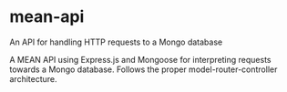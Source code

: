 # mean-api
An API for handling HTTP requests to a Mongo database

A MEAN API using Express.js and Mongoose for interpreting requests towards a Mongo database. Follows the proper model-router-controller architecture.
